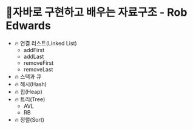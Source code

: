 # 👊자바로 구현하고 배우는 자료구조 - Rob Edwards



- 🔥 연결 리스트(Linked List)
  - addFirst
  - addLast
  - removeFirst
  - removeLast
- 🔥 스택과 큐 
- 🔥 해시(Hash)
- 🔥 힙(Heap)
- 🔥 트리(Tree)
  - AVL
  - RB
- 🔥 정렬(Sort)

